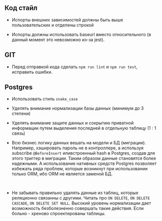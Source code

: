 ## Код стайл

- Испорты внешних зависимостей должны быть выше пользовательских и отделены строкой
  <br>

- Испорты должны использовать baseurl вместо относительного (в данный момент это невозможно из-за jest).

## GIT

- Перед отправкой кода сделать `npm run lint` и `npm run test`, исправить ошибки.

## Postgres

- Использовать стиль `snake_case`
  <br>

- Уделять внимание нормализации базы данных (минимум до 3 степени)
  <br>

- Уделять внимание защите данных и сокрытию приватной информации путем выделения последней в отдельную таблицу (1 : 1 связь)
  <br>

- Всю бизнес логику данных вешать на модели и БД (миграции). Например, хэшировать пароль не в контроллeре, а используя subscribe `@BeforeInsert` иливстроенный hash в Postgres, создав для этого триггер в миграции. Таким образом данные становятся более надежными. А использование нативных средств Postgres позволяет избежать ряда проблем, которые возникнут при использовании только ORM, ибо ORM не является заменой БД.

  <br>

- Не забывать правильно удалять данные из таблиц, которые реляционно связанны с другими. Читать про `ON DELETE`, `ON DELETE CASCADE`, `ON DELETE SET NULL`. Высокий уровень нормализации дает возможность безболезненно совершать такие действия. Если больно - хреново спроектированы таблицы.
